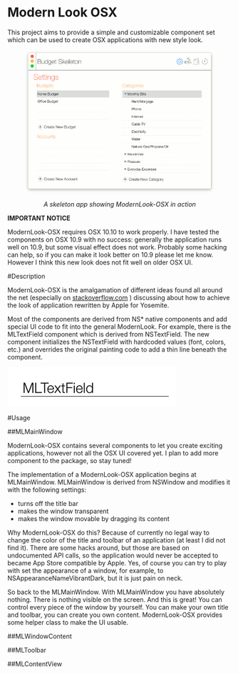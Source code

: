 # Modern Look OSX

This project aims to provide a simple and customizable component set which can be used to create OSX applications with new style look.
<p align="center">
	<img src="doc/modernlook.gif" alt="Sample">
	<p align="center">
		<em>A skeleton app showing ModernLook-OSX in action</em>
	</p>
</p>

**IMPORTANT NOTICE**

ModernLook-OSX requires OSX 10.10 to work properly. I have tested the components on OSX 10.9 with no success: generally the application runs well on 10.9, but some visual effect does not work. Probably some hacking can help, so if you can make it look better on 10.9 please let me know. However I think this new look does not fit well on older OSX UI.

#Description

ModernLook-OSX is the amalgamation of different ideas found all around the net (especially on [stackoverflow.com](http://stackoverflow.com) ) discussing about how to achieve the look of application rewritten by Apple for Yosemite.
 
Most of the components are derived from NS* native components and add special UI code to fit into the general ModernLook. 
For example, there is the MLTextField component which is derived from NSTextField. The new component initializes the NSTextField with hardcoded values (font, colors, etc.) and overrides the original painting code to add a thin line beneath the component.

<img src="doc/mltextfield.png" alt="MLTextField" style="width:189;height:44">


#Usage

##MLMainWindow

ModernLook-OSX contains several components to let you create exciting applications, however not all the OSX UI covered yet. I plan to add more component to the package, so stay tuned!

The implementation of a ModernLook-OSX application begins at MLMainWindow. MLMainWindow is derived from NSWindow and modifies it with the following settings:

- turns off the title bar
- makes the window transparent
- makes the window movable by dragging its content

Why ModernLook-OSX do this? Because of currently no legal way to change the color of the title and toolbar of an application (at least I did not find it). There are some hacks around, but those are based on undocumented API calls, so the application would never be accepted to became App Store compatible by Apple. Yes, of course you can try to play with set the appearance of a window, for example, to NSAppearanceNameVibrantDark, but it is just pain on neck.

So back to the MLMainWindow. With MLMainWindow you have absolutely nothing. There is nothing visible on the screen. And this is great! You can control every piece of the window by yourself. You can make your own title and toolbar, you can create you own content. ModernLook-OSX provides some helper class to make the UI usable.

##MLWindowContent

##MLToolbar

##MLContentView

